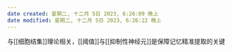 ```yaml
---
date created: 星期二, 十二月 5日 2023, 6:26:09 晚上
date modified: 星期二, 十二月 5日 2023, 6:26:22 晚上
---
```

与[[细胞结集]]理论相关，[[阈值]]与[[抑制性神经元]]是保障记忆精准提取的关键